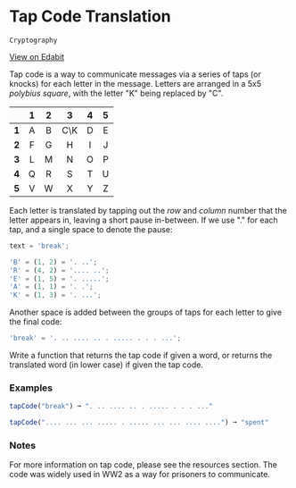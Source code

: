# Tap Code Translation

`Cryptography`

[View on Edabit](https://edabit.com/challenge/ihrD5RjtD34ThEb4z)

Tap code is a way to communicate messages via a series of taps (or knocks) for each letter in the message. Letters are arranged in a 5x5 _polybius square_, with the letter "K" being replaced by "C".

|       |  1  |  2  |  3  |  4  |  5  |
| :---: | :-: | :-: | :-: | :-: | :-: |
| **1** |  A  |  B  | C\K |  D  |  E  |
| **2** |  F  |  G  |  H  |  I  |  J  |
| **3** |  L  |  M  |  N  |  O  |  P  |
| **4** |  Q  |  R  |  S  |  T  |  U  |
| **5** |  V  |  W  |  X  |  Y  |  Z  |

Each letter is translated by tapping out the _row_ and _column_ number that the letter appears in, leaving a short pause in-between. If we use "." for each tap, and a single space to denote the pause:

```js
text = 'break';

'B' = (1, 2) = '. ..';
'R' = (4, 2) = '.... ..';
'E' = (1, 5) = '. .....';
'A' = (1, 1) = '. .';
'K' = (1, 3) = '. ...';
```

Another space is added between the groups of taps for each letter to give the final code:

```js
'break' = '. .. .... .. . ..... . . . ...';
```

Write a function that returns the tap code if given a word, or returns the translated word (in lower case) if given the tap code.

### Examples

```js
tapCode("break") ➞ ". .. .... .. . ..... . . . ..."

tapCode(".... ... ... ..... . ..... ... ... .... ....") ➞ "spent"
```

### Notes

For more information on tap code, please see the resources section. The code was widely used in WW2 as a way for prisoners to communicate.
